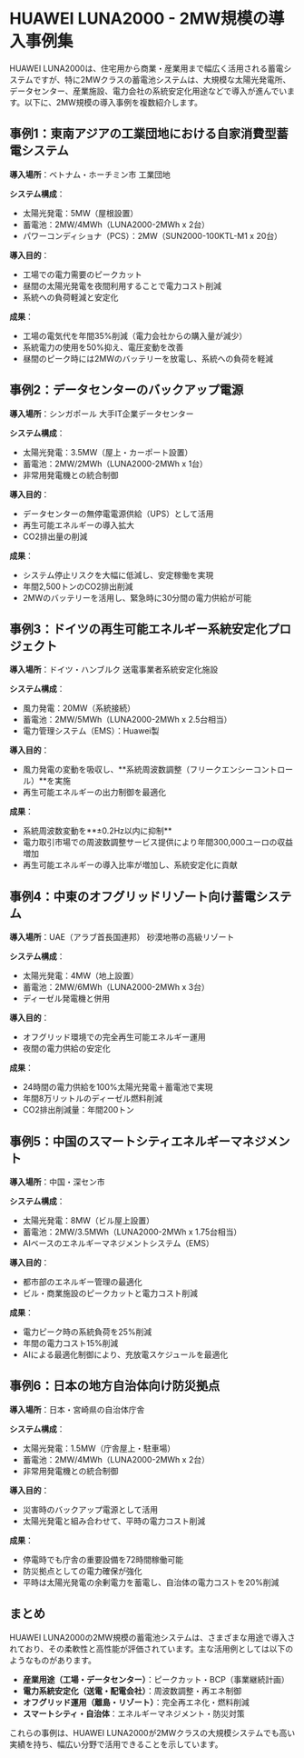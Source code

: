 # HUAWEI LUNA2000 - 2MW規模の導入事例集

HUAWEI LUNA2000は、住宅用から商業・産業用まで幅広く活用される蓄電システムですが、特に2MWクラスの蓄電池システムは、大規模な太陽光発電所、データセンター、産業施設、電力会社の系統安定化用途などで導入が進んでいます。以下に、2MW規模の導入事例を複数紹介します。

## 事例1：東南アジアの工業団地における自家消費型蓄電システム

**導入場所**：ベトナム・ホーチミン市 工業団地

**システム構成**：
- 太陽光発電：5MW（屋根設置）
- 蓄電池：2MW/4MWh（LUNA2000-2MWh x 2台）
- パワーコンディショナ（PCS）：2MW（SUN2000-100KTL-M1 x 20台）

**導入目的**：
- 工場での電力需要のピークカット
- 昼間の太陽光発電を夜間利用することで電力コスト削減
- 系統への負荷軽減と安定化

**成果**：
- 工場の電気代を年間35%削減（電力会社からの購入量が減少）
- 系統電力の使用を50%抑え、電圧変動を改善
- 昼間のピーク時には2MWのバッテリーを放電し、系統への負荷を軽減

## 事例2：データセンターのバックアップ電源

**導入場所**：シンガポール 大手IT企業データセンター

**システム構成**：
- 太陽光発電：3.5MW（屋上・カーポート設置）
- 蓄電池：2MW/2MWh（LUNA2000-2MWh x 1台）
- 非常用発電機との統合制御

**導入目的**：
- データセンターの無停電電源供給（UPS）として活用
- 再生可能エネルギーの導入拡大
- CO2排出量の削減

**成果**：
- システム停止リスクを大幅に低減し、安定稼働を実現
- 年間2,500トンのCO2排出削減
- 2MWのバッテリーを活用し、緊急時に30分間の電力供給が可能

## 事例3：ドイツの再生可能エネルギー系統安定化プロジェクト

**導入場所**：ドイツ・ハンブルク 送電事業者系統安定化施設

**システム構成**：
- 風力発電：20MW（系統接続）
- 蓄電池：2MW/5MWh（LUNA2000-2MWh x 2.5台相当）
- 電力管理システム（EMS）：Huawei製

**導入目的**：
- 風力発電の変動を吸収し、**系統周波数調整（フリークエンシーコントロール）**を実施
- 再生可能エネルギーの出力制御を最適化

**成果**：
- 系統周波数変動を**±0.2Hz以内に抑制**
- 電力取引市場での周波数調整サービス提供により年間300,000ユーロの収益増加
- 再生可能エネルギーの導入比率が増加し、系統安定化に貢献

## 事例4：中東のオフグリッドリゾート向け蓄電システム

**導入場所**：UAE（アラブ首長国連邦） 砂漠地帯の高級リゾート

**システム構成**：
- 太陽光発電：4MW（地上設置）
- 蓄電池：2MW/6MWh（LUNA2000-2MWh x 3台）
- ディーゼル発電機と併用

**導入目的**：
- オフグリッド環境での完全再生可能エネルギー運用
- 夜間の電力供給の安定化

**成果**：
- 24時間の電力供給を100%太陽光発電＋蓄電池で実現
- 年間8万リットルのディーゼル燃料削減
- CO2排出削減量：年間200トン

## 事例5：中国のスマートシティエネルギーマネジメント

**導入場所**：中国・深セン市

**システム構成**：
- 太陽光発電：8MW（ビル屋上設置）
- 蓄電池：2MW/3.5MWh（LUNA2000-2MWh x 1.75台相当）
- AIベースのエネルギーマネジメントシステム（EMS）

**導入目的**：
- 都市部のエネルギー管理の最適化
- ビル・商業施設のピークカットと電力コスト削減

**成果**：
- 電力ピーク時の系統負荷を25%削減
- 年間の電力コスト15%削減
- AIによる最適化制御により、充放電スケジュールを最適化

## 事例6：日本の地方自治体向け防災拠点

**導入場所**：日本・宮崎県の自治体庁舎

**システム構成**：
- 太陽光発電：1.5MW（庁舎屋上・駐車場）
- 蓄電池：2MW/4MWh（LUNA2000-2MWh x 2台）
- 非常用発電機との統合制御

**導入目的**：
- 災害時のバックアップ電源として活用
- 太陽光発電と組み合わせて、平時の電力コスト削減

**成果**：
- 停電時でも庁舎の重要設備を72時間稼働可能
- 防災拠点としての電力確保が強化
- 平時は太陽光発電の余剰電力を蓄電し、自治体の電力コストを20%削減

## まとめ

HUAWEI LUNA2000の2MW規模の蓄電池システムは、さまざまな用途で導入されており、その柔軟性と高性能が評価されています。主な活用例としては以下のようなものがあります。

- **産業用途（工場・データセンター）**：ピークカット・BCP（事業継続計画）
- **電力系統安定化（送電・配電会社）**：周波数調整・再エネ制御
- **オフグリッド運用（離島・リゾート）**：完全再エネ化・燃料削減
- **スマートシティ・自治体**：エネルギーマネジメント・防災対策

これらの事例は、HUAWEI LUNA2000が2MWクラスの大規模システムでも高い実績を持ち、幅広い分野で活用できることを示しています。 